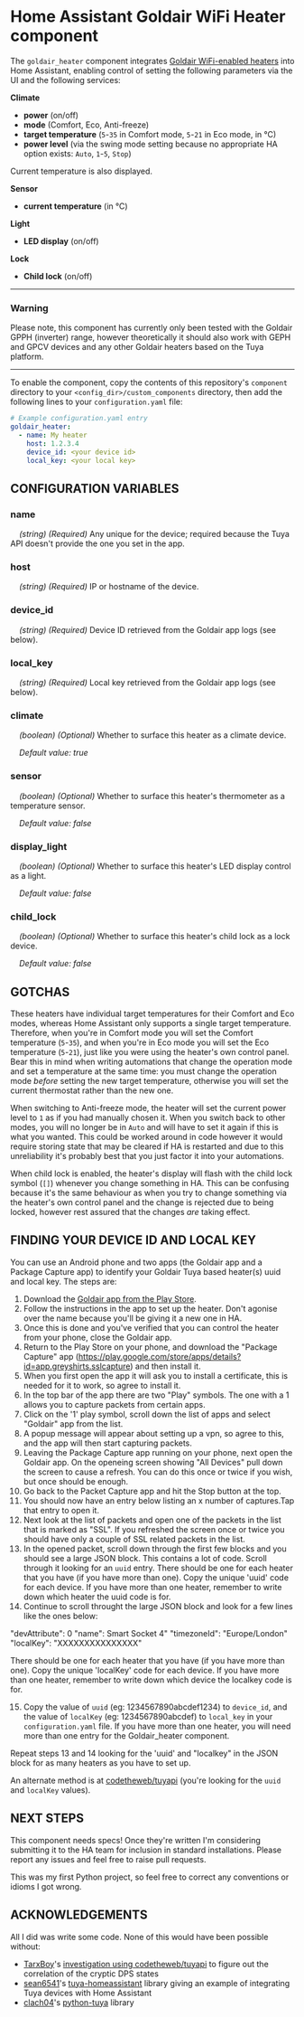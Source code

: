 Home Assistant Goldair WiFi Heater component
============================================

The `goldair_heater` component integrates 
[Goldair WiFi-enabled heaters](http://www.goldair.co.nz/product-catalogue/heating/wifi-heaters) into Home Assistant, 
enabling control of setting the following parameters via the UI and the following services:

**Climate**
* **power** (on/off)
* **mode** (Comfort, Eco, Anti-freeze)
* **target temperature** (`5`-`35` in Comfort mode, `5`-`21` in Eco mode, in °C)
* **power level** (via the swing mode setting because no appropriate HA option exists: `Auto`, `1`-`5`, `Stop`)

Current temperature is also displayed.

**Sensor**
* **current temperature** (in °C)

**Light**
* **LED display** (on/off)

**Lock**
* **Child lock** (on/off)

---

### Warning
Please note, this component has currently only been tested with the Goldair GPPH (inverter) range, however theoretically 
it should also work with GEPH and GPCV devices and any other Goldair heaters based on the Tuya platform.

---

To enable the component, copy the contents of this repository's `component` directory to your
`<config_dir>/custom_components` directory, then add the following lines to your `configuration.yaml` file:

```yaml
# Example configuration.yaml entry
goldair_heater:
  - name: My heater
    host: 1.2.3.4
    device_id: <your device id>
    local_key: <your local key>
```

CONFIGURATION VARIABLES
-----------------------

### name
&nbsp;&nbsp;&nbsp;&nbsp;*(string) (Required)* Any unique for the device; required because the Tuya API doesn't provide
                                              the one you set in the app.

### host
&nbsp;&nbsp;&nbsp;&nbsp;*(string) (Required)* IP or hostname of the device.

### device_id
&nbsp;&nbsp;&nbsp;&nbsp;*(string) (Required)* Device ID retrieved from the Goldair app logs (see below).

### local_key
&nbsp;&nbsp;&nbsp;&nbsp;*(string) (Required)* Local key retrieved from the Goldair app logs (see below).

### climate
&nbsp;&nbsp;&nbsp;&nbsp;*(boolean) (Optional)* Whether to surface this heater as a climate device.

&nbsp;&nbsp;&nbsp;&nbsp;*Default value: true* 

### sensor
&nbsp;&nbsp;&nbsp;&nbsp;*(boolean) (Optional)* Whether to surface this heater's thermometer as a temperature sensor.

&nbsp;&nbsp;&nbsp;&nbsp;*Default value: false* 

### display_light
&nbsp;&nbsp;&nbsp;&nbsp;*(boolean) (Optional)* Whether to surface this heater's LED display control as a light.

&nbsp;&nbsp;&nbsp;&nbsp;*Default value: false* 

### child_lock
&nbsp;&nbsp;&nbsp;&nbsp;*(boolean) (Optional)* Whether to surface this heater's child lock as a lock device.

&nbsp;&nbsp;&nbsp;&nbsp;*Default value: false* 

GOTCHAS
-------
These heaters have individual target temperatures for their Comfort and Eco modes, whereas Home Assistant only supports
a single target temperature. Therefore, when you're in Comfort mode you will set the Comfort temperature (`5`-`35`), and
when you're in Eco mode you will set the Eco temperature (`5`-`21`), just like you were using the heater's own control 
panel. Bear this in mind when writing automations that change the operation mode and set a temperature at the same time: 
you must change the operation mode *before* setting the new target temperature, otherwise you will set the current 
thermostat rather than the new one. 

When switching to Anti-freeze mode, the heater will set the current power level to `1` as if you had manually chosen it.
When you switch back to other modes, you will no longer be in `Auto` and will have to set it again if this is what you
wanted. This could be worked around in code however it would require storing state that may be cleared if HA is
restarted and due to this unreliability it's probably best that you just factor it into your automations.

When child lock is enabled, the heater's display will flash with the child lock symbol (`[]`) whenever you change
something in HA. This can be confusing because it's the same behaviour as when you try to change something via the
heater's own control panel and the change is rejected due to being locked, however rest assured that the changes *are* 
taking effect.

FINDING YOUR DEVICE ID AND LOCAL KEY
------------------------------------

You can use an Android phone and two apps (the Goldair app and a Package Capture app) to identify your Goldair Tuya based heater(s) uuid and local key. The steps are:   

1. Download the [Goldair app from the Play Store](https://play.google.com/store/apps/details?id=com.goldair.smart).
2. Follow the instructions in the app to set up the heater. Don't agonise over the name because you'll be giving it a 
   new one in HA.
3. Once this is done and you've verified that you can control the heater from your phone, close the Goldair app.
4. Return to the Play Store on your phone, and download the "Package Capture" app (https://play.google.com/store/apps/details?id=app.greyshirts.sslcapture) and then install it. 
5. When you first open the app it will ask you to install a certificate, this is needed for it to work, so agree to install it.
6. In the top bar of the app there are two "Play" symbols. The one with a 1 allows you to capture packets from certain apps.
7. Click on the '1' play symbol, scroll down the list of apps and select "Goldair" app from the list.
8. A popup message will appear about setting up a vpn, so agree to this, and the app will then start capturing packets.
9. Leaving the Package Capture app running on your phone, next open the Goldair app. On the openeing screen showing "All Devices" pull down the screen to cause a refresh. You can do this once or twice if you wish, but once should be enough. 
10. Go back to the Packet Capture app and hit the Stop button at the top.
11. You should now have an entry below listing an x number of captures.Tap that entry to open it. 
12. Next look at the list of packets and open one of the packets in the list that is marked as "SSL". If you refreshed the screen once or twice you should have only a couple of SSL related packets in the list. 
13. In the opened packet, scroll down through the first few blocks and you should see a large JSON block. This contains a lot of code. Scroll through it looking for an `uuid` entry. There should be one for each heater that you have (if you have more than one). Copy the unique 'uuid' code for each device. If you have more than one heater, remember to write down which heater the uuid code is for. 
14. Continue to scroll throught the large JSON block and look for a few lines like the ones below:

"devAttribute": 0
"name": Smart Socket 4"
"timezoneId": "Europe/London"
"localKey": "XXXXXXXXXXXXXXX"

There should be one for each heater that you have (if you have more than one). Copy the unique 'localKey' code for each device. If you have more than one heater, remember to write down which device the localkey code is for. 

15. Copy the value of `uuid` (eg: 1234567890abcdef1234) to `device_id`, and the value of `localKey` 
   (eg: 1234567890abcdef) to `local_key` in your `configuration.yaml` file. If you have more than one heater, you will need more than one entry for the Goldair_heater component. 

Repeat steps 13 and 14 looking for the 'uuid' and "localkey" in the JSON block for as many heaters as you have to set up.

An alternate method is at
[codetheweb/tuyapi](https://github.com/codetheweb/tuyapi/blob/master/docs/SETUP.md) (you're looking for the `uuid` and
`localKey` values).

NEXT STEPS
----------
This component needs specs! Once they're written I'm considering submitting it to the HA team for inclusion in standard 
installations. Please report any issues and feel free to raise pull requests.

This was my first Python project, so feel free to correct any conventions or idioms I got wrong.

ACKNOWLEDGEMENTS
----------------
All I did was write some code. None of this would have been possible without:

* [TarxBoy](https://github.com/TarxBoy)'s [investigation using codetheweb/tuyapi](https://github.com/codetheweb/tuyapi/issues/31) to figure out the correlation of the cryptic DPS states 
* [sean6541](https://github.com/sean6541)'s [tuya-homeassistant](https://github.com/sean6541/tuya-homeassistant) library giving an example of integrating Tuya devices with Home Assistant
* [clach04](https://github.com/clach04)'s [python-tuya](https://github.com/clach04/python-tuya) library
